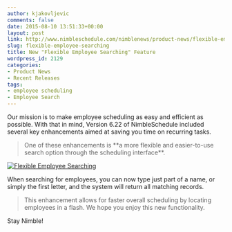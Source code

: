 ```yaml
---
author: kjakovljevic
comments: false
date: 2015-08-10 13:51:33+00:00
layout: post
link: http://www.nimbleschedule.com/nimblenews/product-news/flexible-employee-searching/
slug: flexible-employee-searching
title: New "Flexible Employee Searching" Feature
wordpress_id: 2129
categories:
- Product News
- Recent Releases
tags:
- employee scheduling
- Employee Search
---
```


  


Our mission is to make employee scheduling as easy and efficient as possible. With that in mind, Version 6.22 of NimbleSchedule included several key enhancements aimed at saving you time on recurring tasks.




<blockquote>One of these enhancements is **a more flexible and easier-to-use search option through the scheduling interface**.
</blockquote>




[![Flexible Employee Searching](http://www.nimbleschedule.com/wp-content/uploads/2015/08/Flexible-Employee-Search.jpg)](http://www.nimbleschedule.com/wp-content/uploads/2015/08/Flexible-Employee-Search.jpg)  
  
  


When searching for employees, you can now type just part of a name, or simply the first letter, and the system will return all matching records. 





<blockquote>This enhancement allows for faster overall scheduling by locating employees in a flash. We hope you enjoy this new functionality.
</blockquote>



Stay Nimble!
